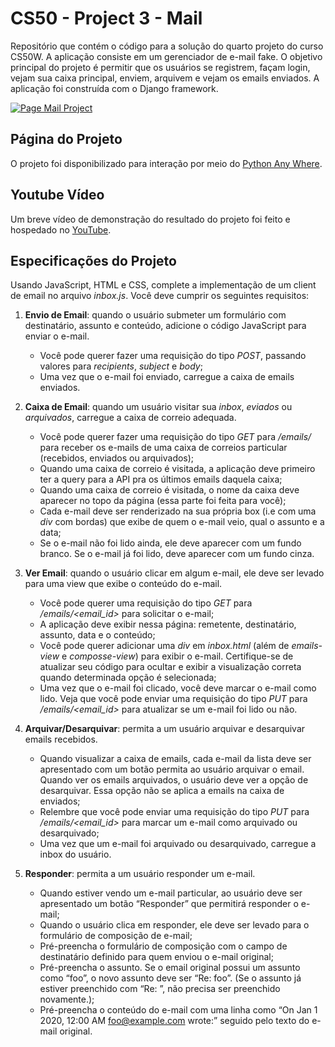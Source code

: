 # CS50 - Project 3 - Mail

Repositório que contém o código para a solução do quarto projeto do curso CS50W. A aplicação consiste em um gerenciador de e-mail fake. O objetivo principal do projeto  é permitir que os usuários se registrem, façam login, vejam sua caixa principal, enviem, arquivem e vejam os emails enviados. A aplicação foi construída com o Django framework.

[![Page Mail Project](https://i.postimg.cc/MZBC3pGJ/Dja.png)](https://jvpasson.pythonanywhere.com/)

## Página do Projeto

O projeto foi disponibilizado para interação por meio do [Python Any Where](https://jvpasson.pythonanywhere.com/).

## Youtube Vídeo

Um breve vídeo de demonstração do resultado do projeto foi feito e hospedado no [YouTube](https://youtu.be/VJNak3T9u4I).

## Especificações do Projeto

Usando JavaScript, HTML e CSS, complete a implementação de um client de email no arquivo *inbox.js*. Você deve cumprir os seguintes requisitos:

1.	**Envio de Email**: quando o usuário submeter um formulário com destinatário, assunto e conteúdo, adicione o código JavaScript para enviar o e-mail.
	* Você pode querer fazer uma requisição do tipo *POST*, passando valores para *recipients*, *subject* e *body*;
	* Uma vez que o e-mail foi enviado, carregue a caixa de emails enviados.

2.	**Caixa de Email**: quando um usuário visitar sua *inbox*, *eviados* ou *arquivados*, carregue a caixa de correio adequada.
	* Você pode querer fazer uma requisição do tipo *GET* para */emails/<mailbox>* para receber os e-mails de uma caixa de correios particular (recebidos, enviados ou arquivados);
	* Quando uma caixa de correio é visitada, a aplicação deve primeiro ter a query para a API pra os últimos emails daquela caixa;
	* Quando uma caixa de correio é visitada, o nome da caixa deve aparecer no topo da página (essa parte foi feita para você);
	* Cada e-mail deve ser renderizado na sua própria box (i.e com uma *div* com bordas) que exibe de quem o e-mail veio, qual o assunto e a data;
	* Se o e-mail não foi lido ainda, ele deve aparecer com um fundo branco. Se o e-mail já foi lido, deve aparecer com um fundo cinza.

3.	**Ver Email**: quando o usuário clicar em algum e-mail, ele deve ser levado para uma view que exibe o conteúdo do e-mail.
	* Você pode querer uma requisição do tipo *GET* para */emails/<email_id>* para solicitar o e-mail;
	* A aplicação deve exibir nessa página: remetente, destinatário, assunto, data e o conteúdo;
	* Você pode querer adicionar uma *div* em *inbox.html* (além de *emails-view* e *composse-view*) para exibir o e-mail. Certifique-se de atualizar seu código para ocultar e exibir a visualização correta quando determinada opção é selecionada;
	* Uma vez que o e-mail foi clicado, você deve marcar o e-mail como lido. Veja que você pode enviar uma requisição do tipo *PUT* para */emails/<email_id>* para atualizar se um e-mail foi lido ou não.
	
4.	**Arquivar/Desarquivar**: permita a um usuário arquivar e desarquivar emails recebidos.
	* Quando visualizar a caixa de emails, cada e-mail da lista deve ser apresentado com um botão permita ao usuário arquivar o email. Quando ver os emails arquivados, o usuário deve ver a opção de desarquivar. Essa opção não se aplica a emails na caixa de enviados;
	* Relembre que você pode enviar uma requisição do tipo *PUT* para */emails/<email_id>* para marcar um e-mail como arquivado ou desarquivado;
	* Uma vez que um e-mail foi arquivado ou desarquivado, carregue a inbox do usuário.

5.	**Responder**: permita a um usuário responder um e-mail.
	* Quando estiver vendo um e-mail particular, ao usuário deve ser apresentado um botão “Responder” que permitirá responder o e-mail;
	* Quando o usuário clica em responder, ele deve ser levado para o formulário de composição de e-mail;
	* Pré-preencha o formulário de composição com o campo de destinatário definido para quem enviou o e-mail original;
	* Pré-preencha o assunto. Se o email original possui um assunto como “foo”, o novo assunto deve ser “Re: foo”. (Se o assunto já estiver preenchido com “Re: ”, não precisa ser preenchido novamente.);
	* Pré-preencha o conteúdo do e-mail com uma linha como “On Jan 1 2020, 12:00 AM foo@example.com wrote:” seguido pelo texto do e-mail original.